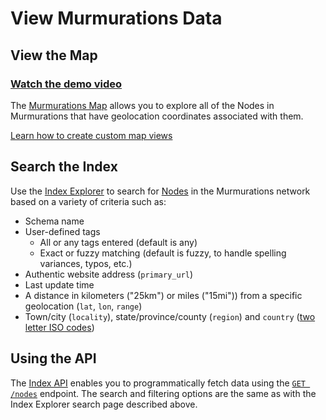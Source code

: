 # View Murmurations Data

## View the Map

### [Watch the demo video](https://player.vimeo.com/video/791872327)

The [Murmurations Map](https://map.murmurations.network/) allows you to explore all of the Nodes in Murmurations that have geolocation coordinates associated with them.

[Learn how to create custom map views](/guides/map.md)

## Search the Index

Use the [Index Explorer](https://test-tools.murmurations.network/index-explorer) to search for [Nodes](/docs/about/common-terms.md) in the Murmurations network based on a variety of criteria such as:
- Schema name
- User-defined tags
  - All or any tags entered (default is any)
  - Exact or fuzzy matching (default is fuzzy, to handle spelling variances, typos, etc.)
- Authentic website address (`primary_url`)
- Last update time
- A distance in kilometers ("25km") or miles ("15mi")) from a specific geolocation (`lat`, `lon`, `range`)
- Town/city (`locality`), state/province/county (`region`) and `country` ([two letter ISO codes](https://en.wikipedia.org/wiki/ISO_3166-1_alpha-2))

## Using the API

The [Index API](/developers/index-api.md) enables you to programmatically fetch data using the [`GET /nodes`](https://app.swaggerhub.com/apis-docs/MurmurationsNetwork/IndexAPI/2.0.0#/Aggregator%20Endpoints/get_nodes) endpoint. The search and filtering options are the same as with the Index Explorer search page described above.
